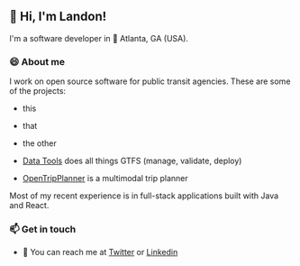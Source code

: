 ## 👋 Hi, I'm Landon!
I'm a software developer in 🍑 Atlanta, GA (USA).

### 😄 About me 
I work on open source software for public transit agencies. These are some of the projects:
- this
- that
- the other

- [Data Tools](https://github.com/ibi-group/datatools-ui) does all things GTFS (manage, validate, deploy)
- [OpenTripPlanner](https://github.com/opentripplanner/opentripplanner) is a multimodal trip planner

Most of my recent experience is in full-stack applications built with Java and React.

### 📫 Get in touch
- 📧 You can reach me at [Twitter](https://twitter.com/eltiar) or [Linkedin](https://linkedin.com/in/landonreed)
